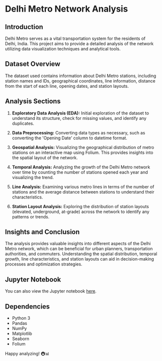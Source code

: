 # Delhi Metro Network Analysis

## Introduction

Delhi Metro serves as a vital transportation system for the residents of Delhi, India. This project aims to provide a detailed analysis of the network utilizing data visualization techniques and analytical tools.

## Dataset Overview

The dataset used contains information about Delhi Metro stations, including station names and IDs, geographical coordinates, line information, distance from the start of each line, opening dates, and station layouts.

## Analysis Sections

1. **Exploratory Data Analysis (EDA):** Initial exploration of the dataset to understand its structure, check for missing values, and identify any duplicates.

2. **Data Preprocessing:** Converting data types as necessary, such as converting the 'Opening Date' column to datetime format.

3. **Geospatial Analysis:** Visualizing the geographical distribution of metro stations on an interactive map using Folium. This provides insights into the spatial layout of the network.

4. **Temporal Analysis:** Analyzing the growth of the Delhi Metro network over time by counting the number of stations opened each year and visualizing the trend.

5. **Line Analysis:** Examining various metro lines in terms of the number of stations and the average distance between stations to understand their characteristics.

6. **Station Layout Analysis:** Exploring the distribution of station layouts (elevated, underground, at-grade) across the network to identify any patterns or trends.

## Insights and Conclusion

The analysis provides valuable insights into different aspects of the Delhi Metro network, which can be beneficial for urban planners, transportation authorities, and commuters. Understanding the spatial distribution, temporal growth, line characteristics, and station layouts can aid in decision-making processes and optimization strategies.

## Jupyter Notebook

You can also view the Jupyter notebook [here](https://nbviewer.org/github/kamakshii22/Metro_Network_Analysis/blob/main/Delhi_metro_network_analysis.ipynb).
  
## Dependencies

- Python 3
- Pandas
- NumPy
- Matplotlib
- Seaborn
- Folium

Happy analyzing! 🚇📊
